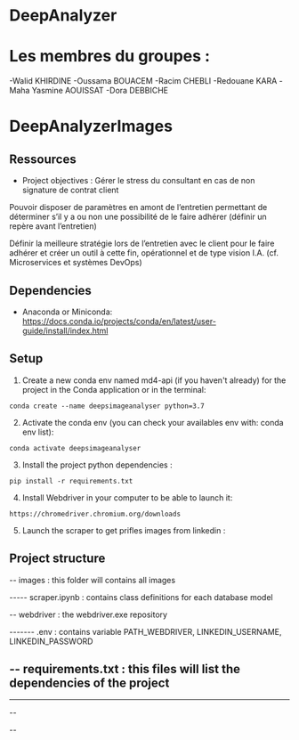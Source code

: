 # DeepAnalyzer

# Les membres du groupes :
-Walid KHIRDINE
-Oussama BOUACEM
-Racim CHEBLI 
-Redouane KARA
-Maha Yasmine AOUISSAT
-Dora DEBBICHE

# DeepAnalyzerImages

## Ressources

* Project objectives : 
Gérer le stress du consultant en cas de non signature de contrat client

Pouvoir disposer de paramètres en amont de l’entretien permettant de  déterminer s’il y a ou non une possibilité de le faire adhérer (définir un repère avant l’entretien)

Définir la meilleure stratégie lors de l’entretien avec le client pour le faire adhérer et créer un outil à cette fin, opérationnel et de type vision I.A. (cf. Microservices et systèmes DevOps)

## Dependencies

* Anaconda or Miniconda: https://docs.conda.io/projects/conda/en/latest/user-guide/install/index.html

## Setup

1. Create a new conda env named md4-api (if you haven't already) for the project in the Conda application or in the terminal:
```
conda create --name deepsimageanalyser python=3.7 
```

2. Activate the conda env (you can check your availables env with: conda env list):
```
conda activate deepsimageanalyser
```

3. Install the project python dependencies :
```
pip install -r requirements.txt
```

4. Install Webdriver in your computer to be able to launch it:
```
https://chromedriver.chromium.org/downloads
```

5. Launch the scraper to get prifles images from linkedin :


## Project structure


    
-- images : this folder will contains all images
    
----- scraper.ipynb : contains class definitions for each database model

-- webdriver : the webdriver.exe repository
    
------- .env : contains variable PATH_WEBDRIVER, LINKEDIN_USERNAME, LINKEDIN_PASSWORD

-- requirements.txt : this files will list the dependencies of the project
-- 
    
----- 

-- 

-- 


